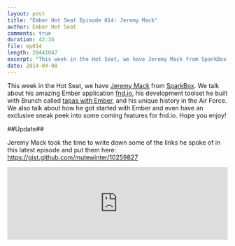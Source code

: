 ```yaml
---
layout: post
title: "Ember Hot Seat Episode 014: Jeremy Mack"
author: Ember Hot Seat
comments: true
duration: 42:34
file: ep014
length: 20441047
excerpt: "This week in the Hot Seat, we have Jeremy Mack from SparkBox. We talk about his amazing Ember application fnd.io, his development toolset he built with Brunch called tapas with Ember, and his unique history in the Air Force. We also talk about how he got started with Ember and even have an exclusive sneak peek into some coming features for fnd.io. Hope you enjoy!"
date: 2014-04-08
---
```

This week in the Hot Seat, we have [Jeremy Mack](https://twitter.com/mutewinter) from [SparkBox](http://seesparkbox.com/). We talk about his amazing Ember application [fnd.io](http://fnd.io), his development toolset he built with Brunch called [tapas with Ember](https://github.com/mutewinter/tapas-with-ember), and his unique history in the Air Force. We also talk about how he got started with Ember and even have an exclusive sneak peek into some coming features for fnd.io. Hope you enjoy!

##Update##

Jeremy Mack took the time to write down some of the links he spoke of in this latest episode and put them here: https://gist.github.com/mutewinter/10259827

<iframe width="100%" height="166" scrolling="no" frameborder="no" src="https://w.soundcloud.com/player/?url=https%3A//api.soundcloud.com/tracks/143816595&amp;color=ff5500&amp;auto_play=false&amp;hide_related=false&amp;show_artwork=true"> </iframe>